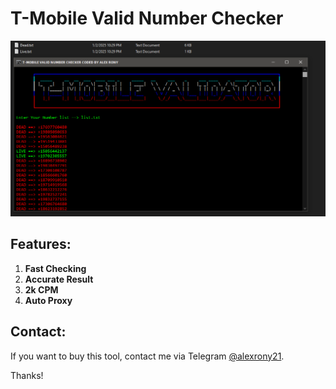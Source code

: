 # T-Mobile Valid Number Checker

![image](https://raw.githubusercontent.com/alexrony21/T-Mobile-Valid-Number-Checker/refs/heads/main/TMobile_Valid_Number_Checker.png)

## Features:
1. **Fast Checking**
2. **Accurate Result**
3. **2k CPM**
4. **Auto Proxy**

## Contact:
If you want to buy this tool, contact me via Telegram [@alexrony21](https://t.me/alexrony21).

Thanks!
